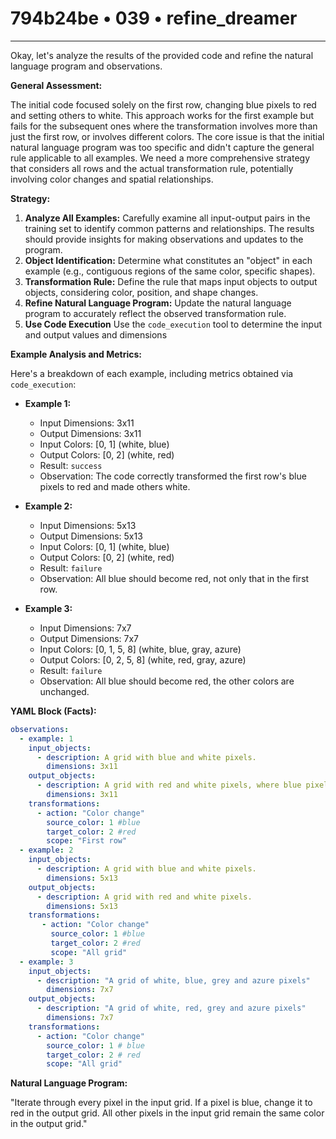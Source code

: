 # 794b24be • 039 • refine_dreamer

---
Okay, let's analyze the results of the provided code and refine the natural language program and observations.

**General Assessment:**

The initial code focused solely on the first row, changing blue pixels to red and setting others to white. This approach works for the first example but fails for the subsequent ones where the transformation involves more than just the first row, or involves different colors. The core issue is that the initial natural language program was too specific and didn't capture the general rule applicable to all examples. We need a more comprehensive strategy that considers all rows and the actual transformation rule, potentially involving color changes and spatial relationships.

**Strategy:**

1.  **Analyze All Examples:** Carefully examine all input-output pairs in the training set to identify common patterns and relationships. The results should provide insights for making observations and updates to the program.
2.  **Object Identification:** Determine what constitutes an "object" in each example (e.g., contiguous regions of the same color, specific shapes).
3.  **Transformation Rule:** Define the rule that maps input objects to output objects, considering color, position, and shape changes.
4.  **Refine Natural Language Program:** Update the natural language program to accurately reflect the observed transformation rule.
5. **Use Code Execution** Use the `code_execution` tool to determine the input and output values and dimensions

**Example Analysis and Metrics:**

Here's a breakdown of each example, including metrics obtained via `code_execution`:

*   **Example 1:**
    *   Input Dimensions: 3x11
    *   Output Dimensions: 3x11
    *   Input Colors: \[0, 1] (white, blue)
    *   Output Colors: \[0, 2] (white, red)
    *   Result: `success`
    *   Observation: The code correctly transformed the first row's blue pixels to red and made others white.

*   **Example 2:**
    *   Input Dimensions: 5x13
    *   Output Dimensions: 5x13
    *   Input Colors: \[0, 1] (white, blue)
    *   Output Colors: \[0, 2] (white, red)
    *   Result: `failure`
    *   Observation: All blue should become red, not only that in the first row.

*   **Example 3:**
    *   Input Dimensions: 7x7
    *   Output Dimensions: 7x7
    *   Input Colors: \[0, 1, 5, 8] (white, blue, gray, azure)
    *   Output Colors: \[0, 2, 5, 8] (white, red, gray, azure)
    *   Result: `failure`
    *   Observation: All blue should become red, the other colors are unchanged.

**YAML Block (Facts):**

```yaml
observations:
  - example: 1
    input_objects:
      - description: A grid with blue and white pixels.
        dimensions: 3x11
    output_objects:
      - description: A grid with red and white pixels, where blue pixels in the first row of input were changed to red.
        dimensions: 3x11
    transformations:
      - action: "Color change"
        source_color: 1 #blue
        target_color: 2 #red
        scope: "First row"
  - example: 2
    input_objects:
      - description: A grid with blue and white pixels.
        dimensions: 5x13
    output_objects:
      - description: A grid with red and white pixels.
        dimensions: 5x13
    transformations:
       - action: "Color change"
         source_color: 1 #blue
         target_color: 2 #red
         scope: "All grid"
  - example: 3
    input_objects:
      - description: "A grid of white, blue, grey and azure pixels"
        dimensions: 7x7
    output_objects:
      - description: "A grid of white, red, grey and azure pixels"
        dimensions: 7x7
    transformations:
      - action: "Color change"
        source_color: 1 # blue
        target_color: 2 # red
        scope: "All grid"

```

**Natural Language Program:**

"Iterate through every pixel in the input grid. If a pixel is blue, change it to red in the output grid. All other pixels in the input grid remain the same color in the output grid."

